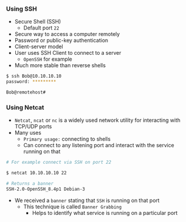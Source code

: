### Using SSH
* Secure Shell (SSH) 
	* Default port `22`
* Secure way to access a computer remotely
* Password or public-key authentication
* Client-server model
* User uses SSH Client to connect to a server
	* `OpenSSH` for example
* Much more stable than reverse shells

```bash
$ ssh Bob@10.10.10.10
password: *********

Bob@remotehost#
```

### Using Netcat
* `Netcat`, `ncat` or `nc` is a widely used network utility for interacting with TCP/UDP ports
* Many uses
	* `Primary usage:` connecting to shells
	* Can connect to any listening port and interact with the service running on that

```bash
# For example connect via SSH on port 22

$ netcat 10.10.10.10 22

# Returns a banner
SSH-2.0-OpenSSH_8.4p1 Debian-3
```

* We received a `banner` stating that `SSH` is running on that port
	* This technique is called `Banner Grabbing`
		* Helps to identify what service is running on a particular port
